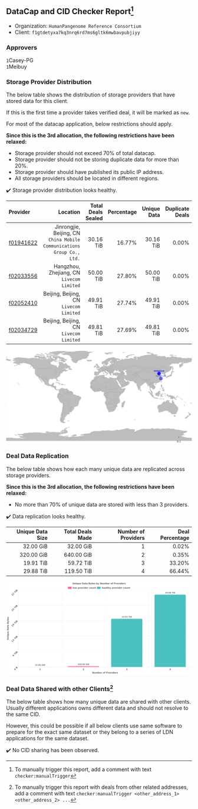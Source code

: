 ## DataCap and CID Checker Report[^1]
 - Organization: `HumanPangenome Reference Consortium`
 - Client: `f1gtdetyxa7kq3nrq6rd7ms6gltk6mwbavpubjiyy`
### Approvers
`1`Casey-PG<br/>`1`Meibuy

### Storage Provider Distribution
The below table shows the distribution of storage providers that have stored data for this client.

If this is the first time a provider takes verified deal, it will be marked as `new`.

For most of the datacap application, below restrictions should apply.

**Since this is the 3rd allocation, the following restrictions have been relaxed:**
 - Storage provider should not exceed 70% of total datacap.
 - Storage provider should not be storing duplicate data for more than 20%.
 - Storage provider should have published its public IP address.
 - All storage providers should be located in different regions.

✔️ Storage provider distribution looks healthy.

| Provider                                              |                                                                  Location | Total Deals Sealed | Percentage | Unique Data | Duplicate Deals |
| :---------------------------------------------------- | ------------------------------------------------------------------------: | -----------------: | ---------: | ----------: | --------------: |
| [f01941622](https://filfox.info/en/address/f01941622) | Jinrongjie, Beijing, CN<br/>`China Mobile Communications Group Co., Ltd.` |          30.16 TiB |     16.77% |   30.16 TiB |           0.00% |
| [f02033556](https://filfox.info/en/address/f02033556) |                              Hangzhou, Zhejiang, CN<br/>`Livecom Limited` |          50.00 TiB |     27.80% |   50.00 TiB |           0.00% |
| [f02052410](https://filfox.info/en/address/f02052410) |                                Beijing, Beijing, CN<br/>`Livecom Limited` |          49.91 TiB |     27.74% |   49.91 TiB |           0.00% |
| [f02034729](https://filfox.info/en/address/f02034729) |                                Beijing, Beijing, CN<br/>`Livecom Limited` |          49.81 TiB |     27.69% |   49.81 TiB |           0.00% |

<img src="https://raw.githubusercontent.com/data-preservation-programs/filplus-checker-assets/main/filecoin-project/filecoin-plus-large-datasets/issues/1616/1680026745156.png"/>

### Deal Data Replication
The below table shows how each many unique data are replicated across storage providers.


**Since this is the 3rd allocation, the following restrictions have been relaxed:**
- No more than 70% of unique data are stored with less than 3 providers.

✔️ Data replication looks healthy.

| Unique Data Size | Total Deals Made | Number of Providers | Deal Percentage |
| ---------------: | ---------------: | ------------------: | --------------: |
|        32.00 GiB |        32.00 GiB |                   1 |           0.02% |
|       320.00 GiB |       640.00 GiB |                   2 |           0.35% |
|        19.91 TiB |        59.72 TiB |                   3 |          33.20% |
|        29.88 TiB |       119.50 TiB |                   4 |          66.44% |

<img src="https://raw.githubusercontent.com/data-preservation-programs/filplus-checker-assets/main/filecoin-project/filecoin-plus-large-datasets/issues/1616/1680026746213.png"/>

### Deal Data Shared with other Clients[^3]
The below table shows how many unique data are shared with other clients.
Usually different applications owns different data and should not resolve to the same CID.

However, this could be possible if all below clients use same software to prepare for the exact same dataset or they belong to a series of LDN applications for the same dataset.

✔️ No CID sharing has been observed.

[^1]: To manually trigger this report, add a comment with text `checker:manualTrigger`

[^2]: Deals from those addresses are combined into this report as they are specified with `checker:manualTrigger`

[^3]: To manually trigger this report with deals from other related addresses, add a comment with text `checker:manualTrigger <other_address_1> <other_address_2> ...`
